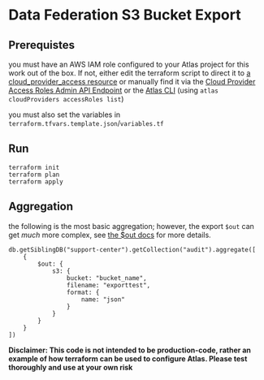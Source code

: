 # Data Federation S3 Bucket Export

## Prerequistes
you must have an AWS IAM role configured to your Atlas project for this work out of the box. If not, either edit the terraform script to direct it to [a cloud_provider_access resource](https://registry.terraform.io/providers/mongodb/mongodbatlas/latest/docs/data-sources/cloud_provider_access) or manually find it via the [Cloud Provider Access Roles Admin API Endpoint](https://www.mongodb.com/docs/atlas/reference/api-resources-spec/v2/#tag/Cloud-Provider-Access/operation/listCloudProviderAccessRoles) or the [Atlas CLI](https://www.mongodb.com/docs/atlas/cli/stable/) (using `atlas cloudProviders accessRoles list`)

you must also set the variables in `terraform.tfvars.template.json`/`variables.tf`

## Run
```
terraform init
terraform plan
terraform apply
```

## Aggregation
the following is the most basic aggregation; however, the export `$out` can get *much* more complex, see [the $out docs](https://www.mongodb.com/docs/atlas/data-federation/supported-unsupported/pipeline/out/#simple-string-example) for more details.

```
db.getSiblingDB("support-center").getCollection("audit").aggregate([
    {
        $out: {
            s3: {
                bucket: "bucket_name",
                filename: "exporttest",
                format: {
                    name: "json"
                }
            }
        }
    }
])
```

**Disclaimer: This code is not intended to be production-code, rather an example of how terraform can be used to configure Atlas. Please test thoroughly and use at your own risk**
